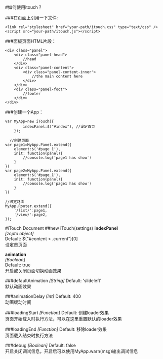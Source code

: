 #如何使用itouch？

###在页面上引用一下文件:
```
<link rel="stylesheet" href="your-path/itouch.css" type="text/css" />
<script src="your-path/itouch.js"></script>
```

###面板页面HTML片段：
```
<div class="panel">
	<div class="panel-head">
		//head
	</div>
	<div class="panel-content">
		<div class="panel-content-inner">
			//the main content here 
		</div>
	</div>
	<div class="panel-foot">
		//footer
	</div>
</div>
```


###创建一个App：
```
var MyApp=new iTouch({
		indexPanel:$("#index"), //设定首页
	});
  
  //创建页面
var page1=MyApp.Panel.extend({
	element:$('#page_1'),
	init: function(panel){
		//console.log('page1 has show')
	}
})
var page2=MyApp.Panel.extend({
	element:$('#page_1'),
	init: function(panel){
		//console.log('page1 has show')
	}
})

//绑定路由
MyApp.Router.extend({
	'/list/':page1,
	'/view/':page2,
});
```

#iTouch Document
##new iTouch(settings)
**indexPanel**   
*[zepto object]*   
Default: $("#content > .current")[0]  
设定首页面  

**animation**   
*[Boolean]*  
Default: true   
开启或关闭页面切换动画效果  

###defaultAnimation 
*[String]*
Default: 'slideleft'  
默认动画效果

###animationDelay 
*[Int]*
Default: 400   
动画缓动时间 

###loadingStart 
*[Function]*
Default: 创建loader效果  
页面开始载入时执行方法，可以在这里重置默认的loader效果

###loadingEnd 
*[Function]*
Default: 移除loader效果  
页面载入结束时执行方法

###debug 
*[Boolean]*
Default: false  
开启关闭调试信息，开启后可以使用MyApp.warn(msg)输出调试信息


















